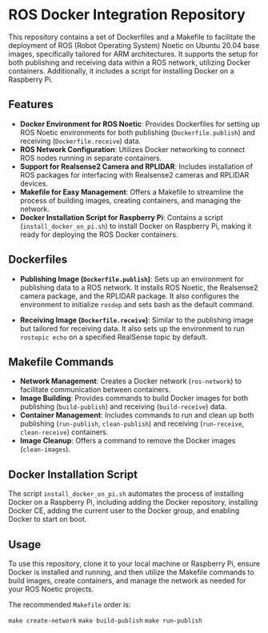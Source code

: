 # ROS Docker Integration Repository

This repository contains a set of Dockerfiles and a Makefile to facilitate the deployment of ROS (Robot Operating System) Noetic on Ubuntu 20.04 base images, specifically tailored for ARM architectures. It supports the setup for both publishing and receiving data within a ROS network, utilizing Docker containers. Additionally, it includes a script for installing Docker on a Raspberry Pi.

## Features

- **Docker Environment for ROS Noetic**: Provides Dockerfiles for setting up ROS Noetic environments for both publishing (`Dockerfile.publish`) and receiving (`Dockerfile.receive`) data.
- **ROS Network Configuration**: Utilizes Docker networking to connect ROS nodes running in separate containers.
- **Support for Realsense2 Camera and RPLIDAR**: Includes installation of ROS packages for interfacing with Realsense2 cameras and RPLIDAR devices.
- **Makefile for Easy Management**: Offers a Makefile to streamline the process of building images, creating containers, and managing the network.
- **Docker Installation Script for Raspberry Pi**: Contains a script (`install_docker_on_pi.sh`) to install Docker on Raspberry Pi, making it ready for deploying the ROS Docker containers.

## Dockerfiles

- **Publishing Image (`Dockerfile.publish`)**: Sets up an environment for publishing data to a ROS network. It installs ROS Noetic, the Realsense2 camera package, and the RPLIDAR package. It also configures the environment to initialize `rosdep` and sets bash as the default command.

- **Receiving Image (`Dockerfile.receive`)**: Similar to the publishing image but tailored for receiving data. It also sets up the environment to run `rostopic echo` on a specified RealSense topic by default.

## Makefile Commands

- **Network Management**: Creates a Docker network (`ros-network`) to facilitate communication between containers.
- **Image Building**: Provides commands to build Docker images for both publishing (`build-publish`) and receiving (`build-receive`) data.
- **Container Management**: Includes commands to run and clean up both publishing (`run-publish`, `clean-publish`) and receiving (`run-receive`, `clean-receive`) containers.
- **Image Cleanup**: Offers a command to remove the Docker images (`clean-images`).

## Docker Installation Script

The script `install_docker_on_pi.sh` automates the process of installing Docker on a Raspberry Pi, including adding the Docker repository, installing Docker CE, adding the current user to the Docker group, and enabling Docker to start on boot.

## Usage

To use this repository, clone it to your local machine or Raspberry Pi, ensure Docker is installed and running, and then utilize the Makefile commands to build images, create containers, and manage the network as needed for your ROS Noetic projects.

The recommended `Makefile` order is:

`make create-network`
`make build-publish`
`make run-publish`
